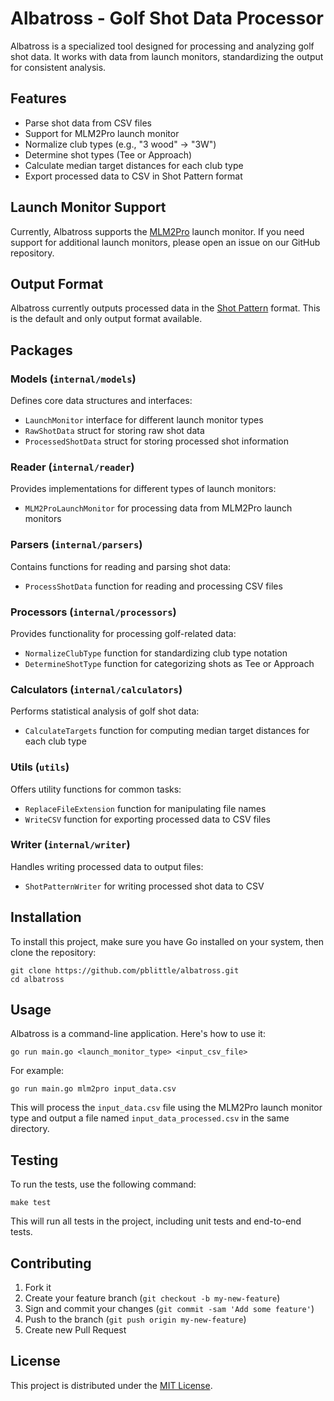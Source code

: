 # Albatross - Golf Shot Data Processor

Albatross is a specialized tool designed for processing and analyzing golf shot data. It works with data from launch monitors, standardizing the output for consistent analysis.

## Features

- Parse shot data from CSV files
- Support for MLM2Pro launch monitor
- Normalize club types (e.g., "3 wood" -> "3W")
- Determine shot types (Tee or Approach)
- Calculate median target distances for each club type
- Export processed data to CSV in Shot Pattern format

## Launch Monitor Support

Currently, Albatross supports the [MLM2Pro](https://rapsodo.com/pages/mlm2pro-golf-simulator) launch monitor. If you need support for additional launch monitors, please open an issue on our GitHub repository.

## Output Format

Albatross currently outputs processed data in the [Shot Pattern](https://shotpattern.app/) format. This is the default and only output format available.

## Packages

### Models (`internal/models`)

Defines core data structures and interfaces:

- `LaunchMonitor` interface for different launch monitor types
- `RawShotData` struct for storing raw shot data
- `ProcessedShotData` struct for storing processed shot information

### Reader (`internal/reader`)

Provides implementations for different types of launch monitors:

- `MLM2ProLaunchMonitor` for processing data from MLM2Pro launch monitors

### Parsers (`internal/parsers`)

Contains functions for reading and parsing shot data:

- `ProcessShotData` function for reading and processing CSV files

### Processors (`internal/processors`)

Provides functionality for processing golf-related data:

- `NormalizeClubType` function for standardizing club type notation
- `DetermineShotType` function for categorizing shots as Tee or Approach

### Calculators (`internal/calculators`)

Performs statistical analysis of golf shot data:

- `CalculateTargets` function for computing median target distances for each club type

### Utils (`utils`)

Offers utility functions for common tasks:

- `ReplaceFileExtension` function for manipulating file names
- `WriteCSV` function for exporting processed data to CSV files

### Writer (`internal/writer`)

Handles writing processed data to output files:

- `ShotPatternWriter` for writing processed shot data to CSV

## Installation

To install this project, make sure you have Go installed on your system, then clone the repository:

```shell
git clone https://github.com/pblittle/albatross.git
cd albatross
```

## Usage

Albatross is a command-line application. Here's how to use it:

```shell
go run main.go <launch_monitor_type> <input_csv_file>
```

For example:

```shell
go run main.go mlm2pro input_data.csv
```

This will process the `input_data.csv` file using the MLM2Pro launch monitor type and output a file named `input_data_processed.csv` in the same directory.

## Testing

To run the tests, use the following command:

```shell
make test
```

This will run all tests in the project, including unit tests and end-to-end tests.

## Contributing

1. Fork it
2. Create your feature branch (`git checkout -b my-new-feature`)
3. Sign and commit your changes (`git commit -sam 'Add some feature'`)
4. Push to the branch (`git push origin my-new-feature`)
5. Create new Pull Request

## License

This project is distributed under the [MIT License](LICENSE.md).

